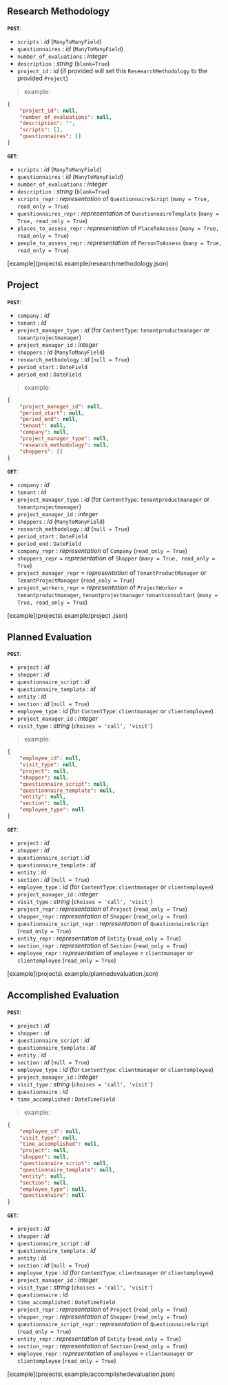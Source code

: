 ## Research Methodology

**`POST`**:

- `scripts` : *id* (`ManyToManyField`)
- `questionnaires` : *id* (`ManyToManyField`)
- `number_of_evaluations` : *integer*
- `description` : *string* (`blank=True`)
- `project_id` : *id* (if provided will set this `ReseearchMethodology` to the provided `Project`)

> example:
```json
{
    "project_id": null,
    "number_of_evaluations": null,
    "description": "",
    "scripts": [],
    "questionnaires": []
}
```

**`GET`**:

- `scripts` : *id* (`ManyToManyField`)
- `questionnaires` : *id* (`ManyToManyField`)
- `number_of_evaluations` : *integer*
- `description` : *string* (`blank=True`)
- `scripts_repr` : *representation* of `QuestionnaireScript` (`many = True, read_only = True`)
- `questionnaires_repr` : *representation* of `QuestionnaireTemplate` (`many = True, read_only = True`)
- `places_to_assess_repr` : *representation* of `PlaceToAssess` (`many = True, read_only = True`)
- `people_to_assess_repr` : *representation* of `PersonToAssess` (`many = True, read_only = True`)

[example](projects\ example/researchmethodology.json)

## Project

**`POST`**:

- `company` : *id*
- `tenant` : *id*
- `project_manager_type` : *id* (for `ContentType`: `tenantproductmanager` or `tenantprojectmanager`)
- `project_manager_id` : *integer*
- `shoppers` : *id* (`ManyToManyField`)
- `research_methodology` : *id* (`null = True`)
- `period_start` : `DateField`
- `period_end` : `DateField`

> example:
```json
{
    "project_manager_id": null,
    "period_start": null,
    "period_end": null,
    "tenant": null,
    "company": null,
    "project_manager_type": null,
    "research_methodology": null,
    "shoppers": []
}
```

**`GET`**:

- `company` : *id*
- `tenant` : *id*
- `project_manager_type` : *id* (for `ContentType`: `tenantproductmanager` or `tenantprojectmanager`)
- `project_manager_id` : *integer*
- `shoppers` : *id* (`ManyToManyField`)
- `research_methodology` : *id* (`null = True`)
- `period_start` : `DateField`
- `period_end` : `DateField`
- `company_repr` :  *representation* of `Company` (`read_only = True`)
- `shoppers_repr` = *representation* of `Shopper` (`many = True, read_only = True`)
- `project_manager_repr` = *representation* of `TenantProductManager` or `TenantProjectManager` (`read_only = True`)
- `project_workers_repr` = *representation* of `ProjectWorker` = `tenantproductmanager`, `tenantprojectmanager` `tenantconsultant` (`many = True, read_only = True`)

[example](projects\ example/project	.json)

## Planned Evaluation

**`POST`**:

- `project` : *id*
- `shopper` : *id*
- `questionnaire_script` : *id*
- `questionnaire_template` : *id*
- `entity` : *id*
- `section` : *id* (`null = True`)
- `employee_type` : *id* (for `ContentType`: `clientmanager` or `clientemployee`)
- `project_manager_id` : *integer*
- `visit_type` : *string* (`choises = 'call', 'visit'`)

> example:
```json
{
    "employee_id": null,
    "visit_type": null,
    "project": null,
    "shopper": null,
    "questionnaire_script": null,
    "questionnaire_template": null,
    "entity": null,
    "section": null,
    "employee_type": null
}
```

**`GET`**:

- `project` : *id*
- `shopper` : *id*
- `questionnaire_script` : *id*
- `questionnaire_template` : *id*
- `entity` : *id*
- `section` : *id* (`null = True`)
- `employee_type` : *id* (for `ContentType`: `clientmanager` or `clientemployee`)
- `project_manager_id` : *integer*
- `visit_type` : *string* (`choises = 'call', 'visit'`)
- `project_repr` : *representation* of `Project` (`read_only = True`)
- `shopper_repr` : *representation* of `Shopper` (`read_only = True`)
- `questionnaire_script_repr` : *representation* of `QuestionnaireScript` (`read_only = True`)
- `entity_repr` : *representation* of `Entity` (`read_only = True`)
- `section_repr` : *representation* of `Section` (`read_only = True`)
- `employee_repr` : *representation* of `employee` = `clientmanager` or `clientemployee` (`read_only = True`)

[example](projects\ example/plannedevaluation.json)

## Accomplished Evaluation

**`POST`**:

- `project` : *id*
- `shopper` : *id*
- `questionnaire_script` : *id*
- `questionnaire_template` : *id*
- `entity` : *id*
- `section` : *id* (`null = True`)
- `employee_type` : *id* (for `ContentType`: `clientmanager` or `clientemployee`)
- `project_manager_id` : *integer*
- `visit_type` : *string* (`choises = 'call', 'visit'`)
- `questionnaire` : *id*
- `time_accomplished` : `DateTimeField`

> example:
```json
{
    "employee_id": null,
    "visit_type": null,
    "time_accomplished": null,
    "project": null,
    "shopper": null,
    "questionnaire_script": null,
    "questionnaire_template": null,
    "entity": null,
    "section": null,
    "employee_type": null,
    "questionnaire": null
}
```

**`GET`**:

- `project` : *id*
- `shopper` : *id*
- `questionnaire_script` : *id*
- `questionnaire_template` : *id*
- `entity` : *id*
- `section` : *id* (`null = True`)
- `employee_type` : *id* (for `ContentType`: `clientmanager` or `clientemployee`)
- `project_manager_id` : *integer*
- `visit_type` : *string* (`choises = 'call', 'visit'`)
- `questionnaire` : *id*
- `time_accomplished` : `DateTimeField`
- `project_repr` : *representation* of `Project` (`read_only = True`)
- `shopper_repr` : *representation* of `Shopper` (`read_only = True`)
- `questionnaire_script_repr` : *representation* of `QuestionnaireScript` (`read_only = True`)
- `entity_repr` : *representation* of `Entity` (`read_only = True`)
- `section_repr` : *representation* of `Section` (`read_only = True`)
- `employee_repr` : *representation* of `employee` = `clientmanager` or `clientemployee` (`read_only = True`)

[example](projects\ example/accomplishedevaluation.json)